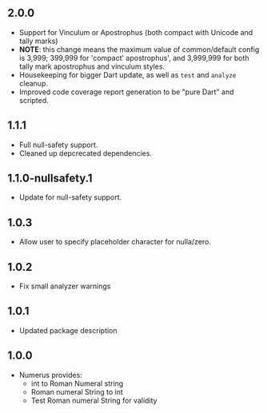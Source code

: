## 2.0.0

 - Support for Vinculum or Apostrophus (both compact with Unicode
   and tally marks)
- **NOTE**: this change means the maximum value of common/default config is
     3,999; 399,999 for 'compact' apostrophus', and 3,999,999 for both
     tally mark apostrophus and vinculum styles.
 - Housekeeping for bigger Dart update, as well as `test` and `analyze`
   cleanup.
 - Improved code coverage report generation to be "pure Dart" and scripted.

## 1.1.1

 - Full null-safety support.
 - Cleaned up depcrecated dependencies.

## 1.1.0-nullsafety.1

 - Update for null-safety support.

## 1.0.3

 - Allow user to specify placeholder character for nulla/zero.

## 1.0.2

 - Fix small analyzer warnings

## 1.0.1

 - Updated package description

## 1.0.0

- Numerus provides:
  - int to Roman Numeral string
  - Roman numeral String to int
  - Test Roman numeral String for validity
